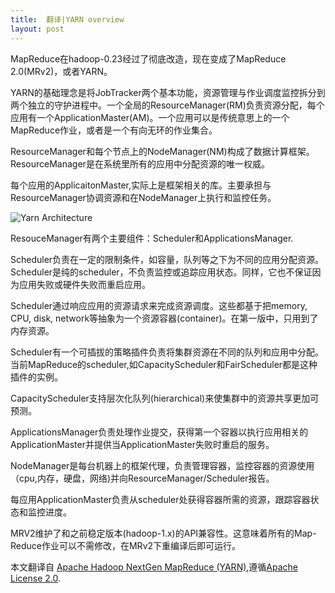 ```yaml
---
title:  翻译|YARN overview
layout: post
---
```

MapReduce在hadoop-0.23经过了彻底改造，现在变成了MapReduce 2.0(MRv2)，或者YARN。

YARN的基础理念是将JobTracker两个基本功能，资源管理与作业调度监控拆分到两个独立的守护进程中。一个全局的ResourceManager(RM)负责资源分配，每个应用有一个ApplicationMaster(AM)。一个应用可以是传统意思上的一个MapReduce作业，或者是一个有向无环的作业集合。

ResourceManager和每个节点上的NodeManager(NM)构成了数据计算框架。ResourceManager是在系统里所有的应用中分配资源的唯一权威。

每个应用的ApplicaitonMaster,实际上是框架相关的库。主要承担与ResourceManager协调资源和在NodeManager上执行和监控任务。

![Yarn Architecture](http://hadoop.apache.org/docs/current/hadoop-yarn/hadoop-yarn-site/yarn_architecture.gif)

ResouceManager有两个主要组件：Scheduler和ApplicationsManager.

Scheduler负责在一定的限制条件，如容量，队列等之下为不同的应用分配资源。Scheduler是纯的scheduler，不负责监控或追踪应用状态。同样，它也不保证因为应用失败或硬件失败而重启应用。

Scheduler通过响应应用的资源请求来完成资源调度。这些都基于把memory, CPU, disk, network等抽象为一个资源容器(container)。在第一版中，只用到了内存资源。

Scheduler有一个可插拔的策略插件负责将集群资源在不同的队列和应用中分配。当前MapReduce的scheduler,如CapacityScheduler和FairScheduler都是这种插件的实例。

CapacityScheduler支持层次化队列(hierarchical)来使集群中的资源共享更加可预测。

ApplicationsManager负责处理作业提交，获得第一个容器以执行应用相关的ApplicationMaster并提供当ApplicationMaster失败时重启的服务。

NodeManager是每台机器上的框架代理，负责管理容器，监控容器的资源使用（cpu,内存，硬盘，网络)并向ResourceManager/Scheduler报告。

每应用ApplicationMaster负责从scheduler处获得容器所需的资源，跟踪容器状态和监控进度。

MRV2维护了和之前稳定版本(hadoop-1.x)的API兼容性。这意味着所有的Map-Reduce作业可以不需修改，在MRv2下重编译后即可运行。

本文翻译自 [Apache Hadoop NextGen MapReduce (YARN)](http://hadoop.apache.org/docs/current/hadoop-yarn/hadoop-yarn-site/YARN.html),遵循[Apache License 2.0](http://www.apache.org/licenses/LICENSE-2.0).
